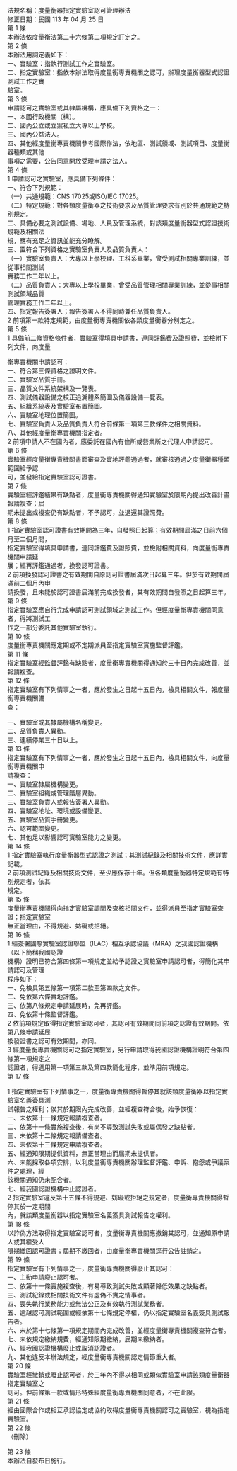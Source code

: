 法規名稱：度量衡器指定實驗室認可管理辦法  
修正日期：民國 113 年 04 月 25 日  
第 1 條  
本辦法依度量衡法第二十六條第二項規定訂定之。  
第 2 條  
本辦法用詞定義如下：  
一、實驗室：指執行測試工作之實驗室。  
二、指定實驗室：指依本辦法取得度量衡專責機關之認可，辦理度量衡器型式認證測試工作之實  
驗室。  
第 3 條  
申請認可之實驗室或其隸屬機構，應具備下列資格之一：  
一、本國行政機關（構）。  
二、國內公立或立案私立大專以上學校。  
三、國內公益法人。  
四、其他經度量衡專責機關參考國際作法，依地區、測試領域、測試項目、度量衡器種類或其他  
事項之需要，公告同意開放受理申請之法人。  
第 4 條  
1 申請認可之實驗室，應具備下列條件：  
一、符合下列規範：  
（一）共通規範：CNS 17025或ISO/IEC 17025。  
（二）特定規範：對各類度量衡器之技術要求及品質管理要求有別於共通規範之特別規定。  
二、具備必要之測試設備、場地、人員及管理系統，對該類度量衡器型式認證技術規範及相關法  
規，應有充足之資訊並能充分瞭解。  
三、置符合下列資格之實驗室負責人及品質負責人：  
（一）實驗室負責人：大專以上學校理、工科系畢業，曾受測試相關專業訓練，並從事相關測試  
實務工作二年以上。  
（二）品質負責人：大專以上學校畢業，曾受品質管理相關專業訓練，並從事相關測試領域品質  
管理實務工作二年以上。  
四、指定報告簽署人；報告簽署人不得同時兼任品質負責人。  
2 前項第一款特定規範，由度量衡專責機關依各類度量衡器分別定之。  
第 5 條  
1 具備前二條資格條件者，實驗室得填具申請書，連同評鑑費及證照費，並檢附下列文件，向度量  


衡專責機關申請認可：  
一、符合第三條資格之證明文件。  
二、實驗室品質手冊。  
三、品質文件系統架構及一覽表。  
四、測試儀器設備之校正追溯體系簡圖及儀器設備一覽表。  
五、組織系統表及實驗室布置簡圖。  
六、實驗室地理位置簡圖。  
七、實驗室負責人及品質負責人符合前條第一項第三款條件之相關資料。  
八、其他經度量衡專責機關指定者。  
2 前項申請人不在國內者，應委託在國內有住所或營業所之代理人申請認可。  
第 6 條  
實驗室經度量衡專責機關書面審查及實地評鑑通過者，就審核通過之度量衡器種類範圍給予認  
可，並發給指定實驗室認可證書。  
第 7 條  
實驗室經評鑑結果有缺點者，度量衡專責機關得通知實驗室於限期內提出改善計畫報請複查；屆  
期未提出或複查仍有缺點者，不予認可，並退還其證照費。  
第 8 條  
1 指定實驗室認可證書有效期間為三年，自發照日起算；有效期間屆滿之日前六個月至二個月間，  
指定實驗室得填具申請書，連同評鑑費及證照費，並檢附相關資料，向度量衡專責機關申請延  
展；經再評鑑通過者，換發認可證書。  
2 前項換發認可證書之有效期間自原認可證書屆滿次日起算三年。但於有效期間屆滿前二個月內申  
請換發，且未能於認可證書屆滿前完成換發者，其有效期間自發照之日起算三年。  
第 9 條  
指定實驗室應自行完成申請認可測試領域之測試工作。但經度量衡專責機關同意者，得將測試工  
作之一部分委託其他實驗室執行。  
第 10 條  
度量衡專責機關應定期或不定期派員至指定實驗室實施監督評鑑。  
第 11 條  
指定實驗室經監督評鑑有缺點者，度量衡專責機關得通知於三十日內完成改善，並報請複查。  
第 12 條  
指定實驗室有下列情事之一者，應於發生之日起十五日內，檢具相關文件，報度量衡專責機關備  
查：  


一、實驗室或其隸屬機構名稱變更。  
二、品質負責人異動。  
三、連續停業三十日以上。  
第 13 條  
指定實驗室有下列情事之一者，應於發生之日起十五日內，檢具相關文件，向度量衡專責機關申  
請複查：  
一、實驗室隸屬機構變更。  
二、實驗室組織或管理階層異動。  
三、實驗室負責人或報告簽署人異動。  
四、實驗室地址、環境或設備變更。  
五、實驗室品質手冊變更。  
六、認可範圍變更。  
七、其他足以影響認可實驗室能力之變更。  
第 14 條  
1 指定實驗室執行度量衡器型式認證之測試；其測試紀錄及相關技術文件，應詳實記載。  
2 前項測試紀錄及相關技術文件，至少應保存十年。但各類度量衡器特定規範有特別規定者，依其  
規定。  
第 15 條  
度量衡專責機關得向指定實驗室調閱及查核相關文件，並得派員至指定實驗室查證；指定實驗室  
無正當理由，不得規避、妨礙或拒絕。  
第 16 條  
1 經簽署國際實驗室認證聯盟（ILAC）相互承認協議（MRA）之我國認證機構（以下簡稱我國認證  
機構）證明已符合第四條第一項規定並給予認證之實驗室申請認可者，得簡化其申請認可及管理  
程序如下：  
一、免檢具第五條第一項第二款至第四款之文件。  
二、免依第六條實地評鑑。  
三、依第八條規定申請延展時，免再評鑑。  
四、免依第十條監督評鑑。  
2 依前項規定取得指定實驗室認可者，其認可有效期間同前項之認證有效期間。依第八條申請延展  
換發證書之認可有效期間，亦同。  
3 經度量衡專責機關認可之指定實驗室，另行申請取得我國認證機構證明符合第四條第一項規定之  
認證者，得適用第一項第三款及第四款簡化程序，並準用前項規定。  
第 17 條  


1 指定實驗室有下列情事之一，度量衡專責機關得暫停其就該類度量衡器以指定實驗室名義簽具測  
試報告之權利；俟其於期限內完成改善，並經複查符合後，始予恢復：  
一、未依第十一條規定報請複查者。  
二、依第十一條實施複查後，有尚不導致測試失敗或屬偶發之缺點者。  
三、未依第十二條規定報請備查者。  
四、未依第十三條規定申請複查者。  
五、經通知限期提供資料，無正當理由而屆期未提供者。  
六、未能採取各項安排，以利度量衡專責機關辦理監督評鑑、申訴、抱怨或爭議案件之處理，經  
該機關通知仍未配合者。  
七、經我國認證機構中止認證者。  
2 指定實驗室違反第十五條不得規避、妨礙或拒絕之規定者，度量衡專責機關得暫停其於一定期間  
內，就該類度量衡器以指定實驗室名義簽具測試報告之權利。  
第 18 條  
以詐偽方法取得指定實驗室認可者，度量衡專責機關應撤銷其認可，並通知原申請人或其繼受人  
限期繳回認可證書；屆期不繳回者，由度量衡專責機關逕行公告註銷之。  
第 19 條  
指定實驗室有下列情事之一，度量衡專責機關得廢止其認可：  
一、主動申請廢止認可者。  
二、依第十一條實施複查後，有易導致測試失敗或顯著降低效果之缺點者。  
三、測試紀錄或相關技術文件有虛偽不實之情事者。  
四、喪失執行業務能力或無法公正及有效執行測試業務者。  
五、逾越認可測試範圍或經依第十七條規定停權，仍以指定實驗室名義簽具測試報告者。  
六、未於第十七條第一項規定期間內完成改善，並經度量衡專責機關複查符合者。  
七、未依規定繳納規費，經通知限期繳納，屆期未繳納者。  
八、經我國認證機構廢止或取消認證者。  
九、其他違反本辦法規定，經度量衡專責機關認定情節重大者。  
第 20 條  
實驗室經撤銷或廢止認可者，於三年內不得以相同或類似實驗室申請該類度量衡器指定實驗室之  
認可。但前條第一款或情形特殊經度量衡專責機關同意者，不在此限。  
第 21 條  
經由國際合作或相互承認協定或協約取得度量衡專責機關認可之實驗室，視為指定實驗室。  
第 22 條  
（刪除）  


第 23 條  
本辦法自發布日施行。  


